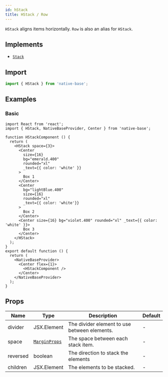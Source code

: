 ```yaml
---
id: hStack
title: HStack / Row
---
```


`HStack` aligns items horizontally. `Row` is also an alias for `HStack`.

## Implements

- [`Stack`](stack.md)

## Import

```jsx
import { HStack } from 'native-base';
```

## Examples

### Basic

```SnackPlayer name=HStack%20Usage
import React from 'react';
import { HStack, NativeBaseProvider, Center } from 'native-base';

function HStackComponent () {
  return (
    <HStack space={3}>
      <Center
        size={16}
        bg="emerald.400"
        rounded="xl"
        _text={{ color: 'white' }}
      >
        Box 1
      </Center>
      <Center
        bg="lightBlue.400"
        size={16}
        rounded="xl"
        _text={{ color: 'white'}}
      >
        Box 2
      </Center>
      <Center size={16} bg="violet.400" rounded="xl" _text={{ color: 'white' }}>
        Box 3
      </Center>
    </HStack>
  );
}
export default function () {
  return (
    <NativeBaseProvider>
      <Center flex={1}>
        <HStackComponent />
      </Center>
    </NativeBaseProvider>
  );
}
```

## Props

| Name     | Type                                                  | Description                                  | Default |
| -------- | ----------------------------------------------------- | -------------------------------------------- | ------- |
| divider  | JSX.Element                                           | The divider element to use between elements. | -       |
| space    | [`MarginProps`](https://styled-system.com/api/#space) | The space between each stack item.           | -       |
| reversed | boolean                                               | The direction to stack the elements          | -       |
| children | JSX.Element                                           | The elements to be stacked.                  | -       |

